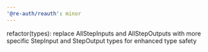 ```yaml
---
'@re-auth/reauth': minor
---
```


refactor(types): replace AllStepInputs and AllStepOutputs with more specific StepInput and StepOutput types for enhanced type safety
